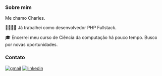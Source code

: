 ### Sobre mim
Me chamo Charles.

🐘👨🏻‍💻 Já trabalhei como desenvolvedor PHP Fullstack.

🎓 Encerrei meu curso de Ciência da computação há pouco tempo. Busco por novas oportunidades.

### Contato 
[![gmail](https://img.shields.io/badge/Gmail-D14836?style=for-the-badge&logo=gmail&logoColor=white)](mailto:charles.sena.sa@gmail.com)
[![linkedin](https://img.shields.io/badge/LinkedIn-0077B5?style=for-the-badge&logo=linkedin&logoColor=white)](https://www.linkedin.com/in/charles-sena-santos-26167116a/detail/background-image/)
